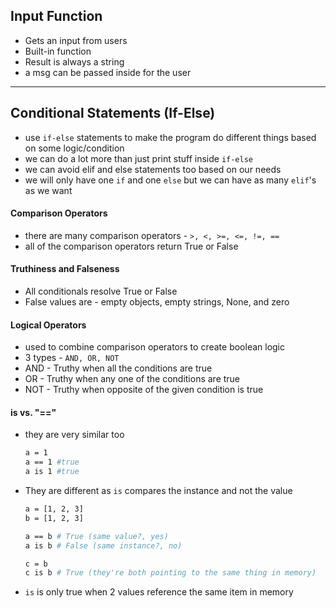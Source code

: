 ## Input Function

- Gets an input from users
- Built-in function
- Result is always a string
- a msg can be passed inside for the user

---

## Conditional Statements (If-Else)

- use `if-else` statements to make the program do different things based on some logic/condition
- we can do a lot more than just print stuff inside `if-else`
- we can avoid elif and else statements too based on our needs
- we will only have one `if` and one `else` but we can have as many `elif`'s as we want

#### Comparison Operators

- there are many comparison operators - `>, <, >=, <=, !=, ==`
- all of the comparison operators return True or False

#### Truthiness and Falseness

- All conditionals resolve True or False
- False values are - empty objects, empty strings, None, and zero

#### Logical Operators

- used to combine comparison operators to create boolean logic
- 3 types - `AND, OR, NOT`
- AND - Truthy when all the conditions are true
- OR - Truthy when any one of the conditions are true
- NOT - Truthy when opposite of the given condition is true

#### is vs. "=="

- they are very similar too

  ```bash
  a = 1
  a == 1 #true
  a is 1 #true
  ```

- They are different as `is` compares the instance and not the value

  ```bash
  a = [1, 2, 3]
  b = [1, 2, 3]

  a == b # True (same value?, yes)
  a is b # False (same instance?, no)

  c = b
  c is b # True (they're both pointing to the same thing in memory)
  ```

- `is` is only true when 2 values reference the same item in memory
